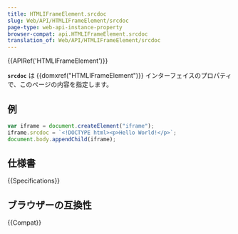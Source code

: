 ```yaml
---
title: HTMLIFrameElement.srcdoc
slug: Web/API/HTMLIFrameElement/srcdoc
page-type: web-api-instance-property
browser-compat: api.HTMLIFrameElement.srcdoc
translation_of: Web/API/HTMLIFrameElement/srcdoc
---
```

{{APIRef('HTMLIFrameElement')}}

**`srcdoc`** は {{domxref("HTMLIFrameElement")}} インターフェイスのプロパティで、このページの内容を指定します。

## 例

```js
var iframe = document.createElement("iframe");
iframe.srcdoc = `<!DOCTYPE html><p>Hello World!</p>`;
document.body.appendChild(iframe);
```

## 仕様書

{{Specifications}}

## ブラウザーの互換性

{{Compat}}
